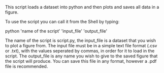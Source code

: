 
This script loads a dataset into python and then plots and saves all data in a figure.

To use the script you can call it from the Shell by typing:

python 'name of the script' 'input_file' 'output_file'

The name of the script is script.py, the input_file is a dataset that you wish to plot a figure from. The input file must be in a 
simple text file format (.csv or .txt), with the values seperated by commas, in order for it to load in the script. 
The output_file is any name you wish to give to the saved figure that the script will produce. You can save this file in any format, 
however a .pdf file is recommended.  
